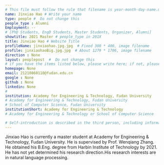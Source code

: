 ```yaml
---
# This file must follow the rule that filename is year-month-day-name.md .
name: Jinxiao Hao # Write your name
type: people #  Do not change this
people_type : Alumni
Employment: --
# [PhD Students, EngD Students, Master Students, Organizer, Alumni]
showtitle: 2021 Master # people_type in 201X
title: Jinxiao Hao # Website Title
profileName: jinxiaohao.jpg.jpg  # Fixed 300 * 400, image filename
profile: jinxiaohaoBig.jpg.jpg  # About 1279 * 1706, image filename
direction : None
layout: peoplepost  #  Do not change this
# if you have the items listed below, please write here; if not, please write None.
homepage: None
email: 21210860110@fudan.edu.cn
google : None
github : None
linkedin: None
# 
institution: Academy for Engineering & Technology, Fudan University
# Academy for Engineering & Technology, Fudan University
# School of Computer Science, Fudan University
institutionShort: Academy for Engineering & Technology
# Academy for Engineering & Technology or School of Computer Science

# Self-introduction is described in the third person, including information such as educational experience
---
```


Jinxiao Hao is currently a master student at Academy for Engineering & Technology, Fudan University. He is supervised by Prof. Wenqiang Zhang. He obtained his B.Eng. degree from Harbin Institute of Technology by 2021. He has not yet determined his research direction.His research interests are in natural language processing.




 

